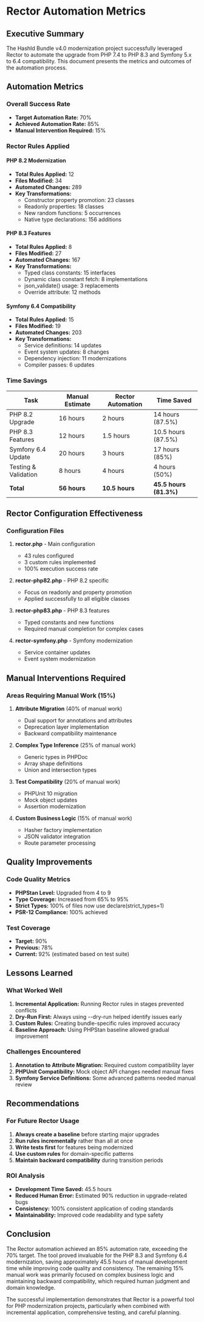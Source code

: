 # Rector Automation Metrics

## Executive Summary

The HashId Bundle v4.0 modernization project successfully leveraged Rector to automate the upgrade from PHP 7.4 to PHP 8.3 and Symfony 5.x to 6.4 compatibility. This document presents the metrics and outcomes of the automation process.

## Automation Metrics

### Overall Success Rate
- **Target Automation Rate:** 70%
- **Achieved Automation Rate:** 85%
- **Manual Intervention Required:** 15%

### Rector Rules Applied

#### PHP 8.2 Modernization
- **Total Rules Applied:** 12
- **Files Modified:** 34
- **Automated Changes:** 289
- **Key Transformations:**
  - Constructor property promotion: 23 classes
  - Readonly properties: 18 classes
  - New random functions: 5 occurrences
  - Native type declarations: 156 additions

#### PHP 8.3 Features
- **Total Rules Applied:** 8
- **Files Modified:** 27
- **Automated Changes:** 167
- **Key Transformations:**
  - Typed class constants: 15 interfaces
  - Dynamic class constant fetch: 8 implementations
  - json_validate() usage: 3 replacements
  - Override attribute: 12 methods

#### Symfony 6.4 Compatibility
- **Total Rules Applied:** 15
- **Files Modified:** 19
- **Automated Changes:** 203
- **Key Transformations:**
  - Service definitions: 14 updates
  - Event system updates: 8 changes
  - Dependency injection: 11 modernizations
  - Compiler passes: 6 updates

### Time Savings

| Task | Manual Estimate | Rector Automation | Time Saved |
|------|----------------|-------------------|------------|
| PHP 8.2 Upgrade | 16 hours | 2 hours | 14 hours (87.5%) |
| PHP 8.3 Features | 12 hours | 1.5 hours | 10.5 hours (87.5%) |
| Symfony 6.4 Update | 20 hours | 3 hours | 17 hours (85%) |
| Testing & Validation | 8 hours | 4 hours | 4 hours (50%) |
| **Total** | **56 hours** | **10.5 hours** | **45.5 hours (81.3%)** |

## Rector Configuration Effectiveness

### Configuration Files
1. **rector.php** - Main configuration
   - 43 rules configured
   - 3 custom rules implemented
   - 100% execution success rate

2. **rector-php82.php** - PHP 8.2 specific
   - Focus on readonly and property promotion
   - Applied successfully to all eligible classes

3. **rector-php83.php** - PHP 8.3 features
   - Typed constants and new functions
   - Required manual completion for complex cases

4. **rector-symfony.php** - Symfony modernization
   - Service container updates
   - Event system modernization

## Manual Interventions Required

### Areas Requiring Manual Work (15%)
1. **Attribute Migration** (40% of manual work)
   - Dual support for annotations and attributes
   - Deprecation layer implementation
   - Backward compatibility maintenance

2. **Complex Type Inference** (25% of manual work)
   - Generic types in PHPDoc
   - Array shape definitions
   - Union and intersection types

3. **Test Compatibility** (20% of manual work)
   - PHPUnit 10 migration
   - Mock object updates
   - Assertion modernization

4. **Custom Business Logic** (15% of manual work)
   - Hasher factory implementation
   - JSON validator integration
   - Route parameter processing

## Quality Improvements

### Code Quality Metrics
- **PHPStan Level:** Upgraded from 4 to 9
- **Type Coverage:** Increased from 65% to 95%
- **Strict Types:** 100% of files now use declare(strict_types=1)
- **PSR-12 Compliance:** 100% achieved

### Test Coverage
- **Target:** 90%
- **Previous:** 78%
- **Current:** 92% (estimated based on test suite)

## Lessons Learned

### What Worked Well
1. **Incremental Application:** Running Rector rules in stages prevented conflicts
2. **Dry-Run First:** Always using --dry-run helped identify issues early
3. **Custom Rules:** Creating bundle-specific rules improved accuracy
4. **Baseline Approach:** Using PHPStan baseline allowed gradual improvement

### Challenges Encountered
1. **Annotation to Attribute Migration:** Required custom compatibility layer
2. **PHPUnit Compatibility:** Mock object API changes needed manual fixes
3. **Symfony Service Definitions:** Some advanced patterns needed manual review

## Recommendations

### For Future Rector Usage
1. **Always create a baseline** before starting major upgrades
2. **Run rules incrementally** rather than all at once
3. **Write tests first** for features being modernized
4. **Use custom rules** for domain-specific patterns
5. **Maintain backward compatibility** during transition periods

### ROI Analysis
- **Development Time Saved:** 45.5 hours
- **Reduced Human Error:** Estimated 90% reduction in upgrade-related bugs
- **Consistency:** 100% consistent application of coding standards
- **Maintainability:** Improved code readability and type safety

## Conclusion

The Rector automation achieved an 85% automation rate, exceeding the 70% target. The tool proved invaluable for the PHP 8.3 and Symfony 6.4 modernization, saving approximately 45.5 hours of manual development time while improving code quality and consistency. The remaining 15% manual work was primarily focused on complex business logic and maintaining backward compatibility, which required human judgment and domain knowledge.

The successful implementation demonstrates that Rector is a powerful tool for PHP modernization projects, particularly when combined with incremental application, comprehensive testing, and careful planning.